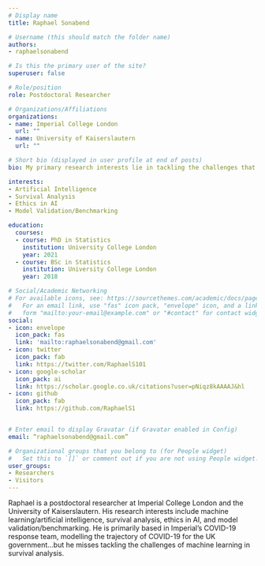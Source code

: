 ```yaml
---
# Display name
title: Raphael Sonabend

# Username (this should match the folder name)
authors:
- raphaelsonabend

# Is this the primary user of the site?
superuser: false

# Role/position
role: Postdoctoral Researcher

# Organizations/Affiliations
organizations:
- name: Imperial College London
  url: ""
- name: University of Kaiserslautern
  url: ""

# Short bio (displayed in user profile at end of posts)
bio: My primary research interests lie in tackling the challenges that artificial intelligence pose to time-to-event modelling.

interests:
- Artificial Intelligence
- Survival Analysis
- Ethics in AI
- Model Validation/Benchmarking

education:
  courses:
  - course: PhD in Statistics
    institution: University College London
    year: 2021
  - course: BSc in Statistics
    institution: University College London
    year: 2018

# Social/Academic Networking
# For available icons, see: https://sourcethemes.com/academic/docs/page-builder/#icons
#   For an email link, use "fas" icon pack, "envelope" icon, and a link in the
#   form "mailto:your-email@example.com" or "#contact" for contact widget.
social:
- icon: envelope
  icon_pack: fas
  link: 'mailto:raphaelsonabend@gmail.com'
- icon: twitter
  icon_pack: fab
  link: https://twitter.com/RaphaelS101
- icon: google-scholar
  icon_pack: ai
  link: https://scholar.google.co.uk/citations?user=pNiqz8kAAAAJ&hl
- icon: github
  icon_pack: fab
  link: https://github.com/RaphaelS1


# Enter email to display Gravatar (if Gravatar enabled in Config)
email: “raphaelsonabend@gmail.com”

# Organizational groups that you belong to (for People widget)
#   Set this to `[]` or comment out if you are not using People widget.
user_groups:
- Researchers
- Visitors
---
```


Raphael is a postdoctoral researcher at Imperial College London and the University of Kaiserslautern. His research interests include machine learning/artificial intelligence, survival analysis, ethics in AI, and model validation/benchmarking. He is primarily based in Imperial’s COVID-19 response team, modelling the trajectory of COVID-19 for the UK government...but he misses tackling the challenges of machine learning in survival analysis.
